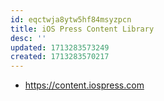 ```yaml
---
id: eqctwja8ytw5hf84msyzpcn
title: iOS Press Content Library
desc: ''
updated: 1713283573249
created: 1713283570217
---
```


- https://content.iospress.com